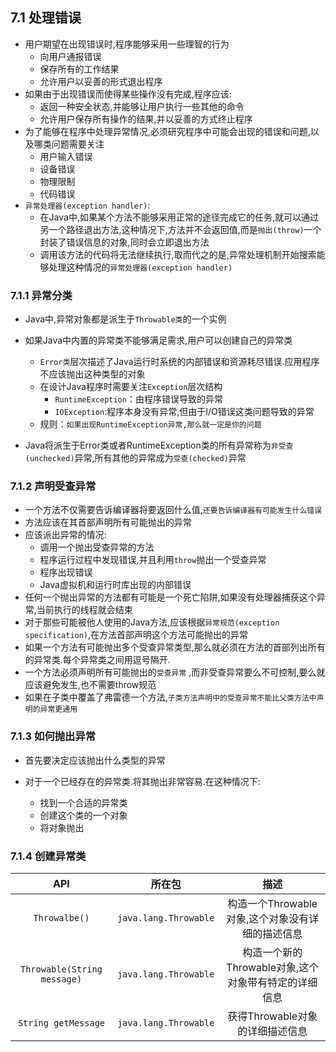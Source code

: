 ## 7.1 处理错误
* 用户期望在出现错误时,程序能够采用一些理智的行为  
    - 向用户通报错误  
    - 保存所有的工作结果  
    - 允许用户以妥善的形式退出程序  
* 如果由于出现错误而使得某些操作没有完成,程序应该:  
    - 返回一种安全状态,并能够让用户执行一些其他的命令  
    - 允许用户保存所有操作的结果,并以妥善的方式终止程序  
* 为了能够在程序中处理异常情况,必须研究程序中可能会出现的错误和问题,以及哪类问题需要关注  
    - 用户输入错误  
    - 设备错误  
    - 物理限制  
    - 代码错误  
* `异常处理器(exception handler)`:
    - 在Java中,如果某个方法不能够采用正常的途径完成它的任务,就可以通过另一个路径退出方法,这种情况下,方法并不会返回值,而是`抛出(throw)`一个封装了错误信息的对象,同时会立即退出方法    
    - 调用该方法的代码将无法继续执行,取而代之的是,异常处理机制开始搜索能够处理这种情况的`异常处理器(exception handler)`  
### 7.1.1 异常分类  
* Java中,异常对象都是派生于`Throwable类`的一个实例  

* 如果Java中内置的异常类不能够满足需求,用户可以创建自己的异常类  
   -  `Error类`层次描述了Java运行时系统的内部错误和资源耗尽错误.应用程序不应该抛出这种类型的对象  
   -  在设计Java程序时需要关注`Exception`层次结构  
       -  `RuntimeException`：由程序错误导致的异常  
       -  `IOException`:程序本身没有异常,但由于I/O错误这类问题导致的异常  
  -  规则：`如果出现RuntimeException异常,那么就一定是你的问题`  

* Java将派生于Error类或者RuntimeException类的所有异常称为`非受查(unchecked)`异常,所有其他的异常成为`受查(checked)`异常  

### 7.1.2 声明受查异常  

* 一个方法不仅需要告诉编译器将要返回什么值,`还要告诉编译器有可能发生什么错误`  
* 方法应该在其首部声明所有可能抛出的异常  
* 应该派出异常的情况:
  * 调用一个抛出受查异常的方法
  * 程序运行过程中发现错误,并且利用`throw`抛出一个受查异常  
  * 程序出现错误  
  * Java虚拟机和运行时库出现的内部错误  
* 任何一个抛出异常的方法都有可能是一个死亡陷阱,如果没有处理器捕获这个异常,当前执行的线程就会结束  
* 对于那些可能被他人使用的Java方法,应该根据`异常规范(exception specification)`,在方法首部声明这个方法可能抛出的异常  
* 如果一个方法有可能抛出多个受查异常类型,那么就必须在方法的首部列出所有的异常类.每个异常类之间用逗号隔开.
* 一个方法必须声明所有可能抛出的`受查异常`  ,而非受查异常要么不可控制,要么就应该避免发生,也不需要throw规范  
* 如果在子类中覆盖了弗雷德一个方法,`子类方法声明中的受查异常不能比父类方法中声明的异常更通用`  

### 7.1.3 如何抛出异常  

* 首先要决定应该抛出什么类型的异常  

* 对于一个已经存在的异常类.将其抛出非常容易.在这种情况下:

  * 找到一个合适的异常类  
  * 创建这个类的一个对象  
  * 将对象抛出  


### 7.1.4 创建异常类  
API|所在包|描述
:---:|:---:|:---:
`Throwalbe()`|`java.lang.Throwable`|构造一个Throwable对象,这个对象没有详细的描述信息
`Throwable(String message)`|`java.lang.Throwable`|构造一个新的Throwable对象,这个对象带有特定的详细信息
`String getMessage`|`java.lang.Throwable`|获得Throwable对象的详细描述信息  

